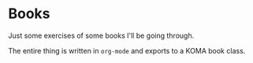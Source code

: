 # Books

Just some exercises of some books I'll be going through.

The entire thing is written in `org-mode` and exports to a KOMA book class.
